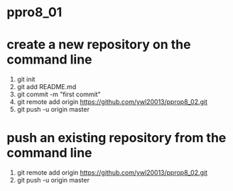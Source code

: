 # ppro8_01

# create a new repository on the command line
1. git init
2. git add README.md
3. git commit -m "first commit"
4. git remote add origin https://github.com/ywl20013/pprop8_02.git
5. git push -u origin master


# push an existing repository from the command line
1. git remote add origin https://github.com/ywl20013/pprop8_02.git
2. git push -u origin master
